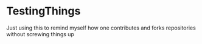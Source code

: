 # TestingThings
Just using this to remind myself how one contributes and forks repositories without screwing things up
